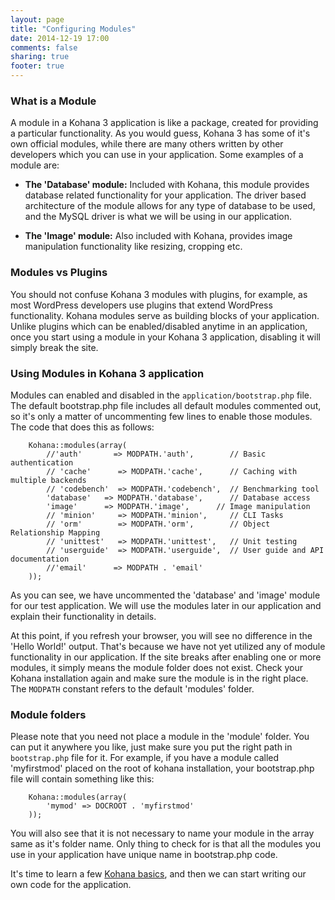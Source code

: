 ```yaml
---
layout: page
title: "Configuring Modules"
date: 2014-12-19 17:00
comments: false
sharing: true
footer: true
---
```


### What is a Module
A module in a Kohana 3 application is like a package, created for providing a particular functionality. As you would 
guess, Kohana 3 has some of it's own official modules, while there are many others written by other developers which
 you can use in your application. Some examples of a module are:

* <strong>The 'Database' module:</strong> Included with Kohana, this module provides database related functionality 
for your application. The driver based architecture of the module allows for any type of database to be used, 
and the MySQL driver is what we will be using in our application.

* <strong>The 'Image' module:</strong> Also included with Kohana, provides image manipulation functionality like 
resizing, cropping etc.

### Modules vs Plugins
You should not confuse Kohana 3 modules with plugins, for example, as most WordPress developers use 
plugins that extend WordPress functionality. Kohana modules serve as building blocks of your application. 
Unlike plugins which can be enabled/disabled anytime in an application, once you start using a module in your Kohana 3 application, 
disabling it will simply break the site.

### Using Modules in Kohana 3 application
Modules can enabled and disabled in the <code>application/bootstrap.php</code> file. The default bootstrap.php file 
includes all default modules commented out, so it's only a matter of uncommenting few lines to enable those modules. 
The code that does this as follows:

		Kohana::modules(array(
			//'auth'       => MODPATH.'auth',        // Basic authentication
			// 'cache'      => MODPATH.'cache',      // Caching with multiple backends
			// 'codebench'  => MODPATH.'codebench',  // Benchmarking tool
			'database'   => MODPATH.'database',      // Database access
			'image'      => MODPATH.'image',      // Image manipulation
			// 'minion'     => MODPATH.'minion',     // CLI Tasks
			// 'orm'        => MODPATH.'orm',        // Object Relationship Mapping
			// 'unittest'   => MODPATH.'unittest',   // Unit testing
			// 'userguide'  => MODPATH.'userguide',  // User guide and API documentation
			//'email'      => MODPATH . 'email'
		));

As you can see, we have uncommented the 'database' and 'image' module for our test application. We will use the 
modules later in our application and explain their functionality in details.

At this point, if you refresh your browser, you will see no difference in the 'Hello World!' output. That's because 
we have not yet utilized any of module functionality in our application. If the site breaks after enabling one or 
more modules, it simply means the module folder does not exist. Check your Kohana installation again and make sure 
the module is in the right place. The <code>MODPATH</code> constant refers to the default 'modules' folder.

### Module folders
Please note that you need not place a module in the 'module' folder. You can put it anywhere you like, 
just make sure you put the right path in <code>bootstrap.php</code> file for it. For example, 
if you have a module called 'myfirstmod' placed on the root of kohana installation, 
your bootstrap.php file will contain something like this:

		Kohana::modules(array(
			'mymod' => DOCROOT . 'myfirstmod'
		));
		
You will also see that it is not necessary to name your module in the array same as it's folder name. Only thing to 
check for is that all the modules you use in your application have unique name in bootstrap.php code.

It's time to learn a few [Kohana basics](/application/basics), and then we can start writing our own code 
for the application.













